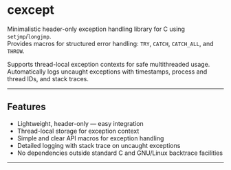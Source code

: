 # cexcept

Minimalistic header-only exception handling library for C using `setjmp`/`longjmp`.  
Provides macros for structured error handling: `TRY`, `CATCH`, `CATCH_ALL`, and `THROW`.

Supports thread-local exception contexts for safe multithreaded usage.  
Automatically logs uncaught exceptions with timestamps, process and thread IDs, and stack traces.

---

## Features

- Lightweight, header-only — easy integration
- Thread-local storage for exception context
- Simple and clear API macros for exception handling
- Detailed logging with stack trace on uncaught exceptions
- No dependencies outside standard C and GNU/Linux backtrace facilities

---